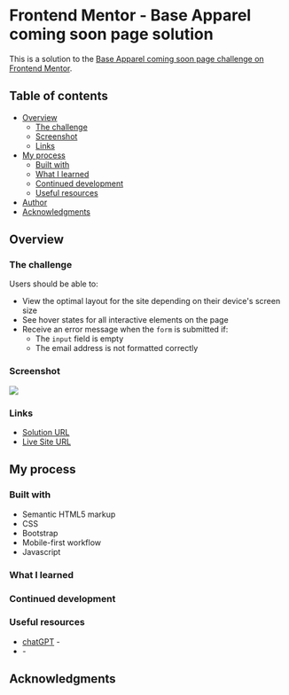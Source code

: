 # Frontend Mentor - Base Apparel coming soon page solution

This is a solution to the [Base Apparel coming soon page challenge on Frontend Mentor](https://www.frontendmentor.io/challenges/base-apparel-coming-soon-page-5d46b47f8db8a7063f9331a0).

## Table of contents

- [Overview](#overview)
  - [The challenge](#the-challenge)
  - [Screenshot](#screenshot)
  - [Links](#links)
- [My process](#my-process)
  - [Built with](#built-with)
  - [What I learned](#what-i-learned)
  - [Continued development](#continued-development)
  - [Useful resources](#useful-resources)
- [Author](#author)
- [Acknowledgments](#acknowledgments)

## Overview

### The challenge

Users should be able to:

- View the optimal layout for the site depending on their device's screen size
- See hover states for all interactive elements on the page
- Receive an error message when the `form` is submitted if:
  - The `input` field is empty
  - The email address is not formatted correctly

### Screenshot

![](./)

### Links

- [Solution URL](https://github.com/teobidzishvili/base-apparel)
- [Live Site URL](https://teobidzishvili.github.io/base-apparel/)

## My process

### Built with

- Semantic HTML5 markup
- CSS
- Bootstrap
- Mobile-first workflow
- Javascript

### What I learned


### Continued development


### Useful resources

- [chatGPT](https://openai.com/blog/chatgpt/) -
- []() - 

## Acknowledgments

